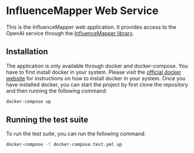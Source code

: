 # InfluenceMapper Web Service

This is the InfluenceMapper web application. It provides access to the OpenAI service through the [InfluenceMapper library](https://github.com/networkdynamics/influencemapper). 

## Installation
The application is only available through docker and docker-compose. You have to first install docker in your system. Please visit the [official docker website](https://docs.docker.com/get-started/get-docker/) for instructions on how to install docker in your system. Once you have installed docker, you can start the project by first clone the repository and then running the following command:

```bash
docker-compose up
```

## Running the test suite
To run the test suite, you can run the following command:

```bash
docker-compose -f docker-compose.test.yml up
```